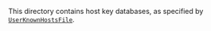This directory contains host key databases, as specified by [`UserKnownHostsFile`](https://man.openbsd.org/ssh_config#UserKnownHostsFile).
